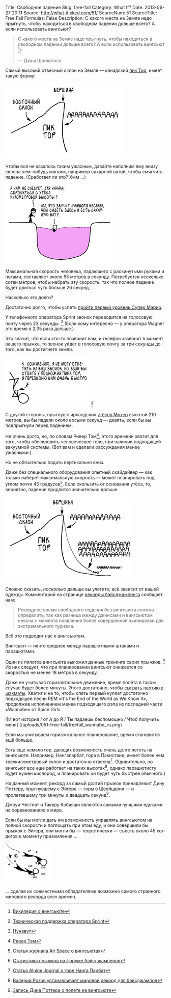 Title: Свободное падение
Slug: free-fall
Category: What If?
Date: 2013-06-27 20:11
Source: http://what-if.xkcd.com/51/
SourceNum: 51
SourceTitle: Free Fall
Formulas: False
Description: С какого места на Земле надо прыгнуть, чтобы находиться в свободном падении дольше всего? А если использовать вингсьют?

> С какого места на Земле надо прыгнуть, чтобы находиться в свободном падении дольше всего? А если использовать вингсьют [^1]?
>
> — Дхаш Шриватхса

Самый высокий отвесный склон на Земле — канадский [пик Тор](http://en.wikipedia.org/wiki/Mount_Thor), имеет такую форму:

![](/uploads/051-free-fall/freefall_thor_ru.png "AAAAAAAAAAAAAAAAAAAAAAAAAAAAAAAAAAAAAAAAAAAAAAAAAAAAAAAAAAAAAAAAAAAAAAAAAAAAAAAAAAAAAAAAAAAAAAAAAAAAAAAAAAAAAAAAAAAAAAAAAAAAAAAAAAAAAAAAA")

Чтобы всё не казалось таким ужасным, давайте наполним яму внизу склона чем-нибудь мягким, например сахарной ватой, чтобы смягчить падение. (Сработает ли это? Хмм ...)

![](/uploads/051-free-fall/freefall_candy_ru.png "Сработает ли это? Следите за следующими выпусками ...")

Максимальная скорость человека, падающего с раскинутыми руками и ногами, составляет около 55 метров в секунду. Потребуется несколько сотен метров, чтобы набрать эту скорость, так что полное падение будет длиться чуть больше 26 секунд.

Насколько это долго?

Достаточно долго, чтобы успеть [пройти первый уровень Супер Марио](http://www.youtube.com/watch?v=DGQGvAwqpbE).

У телефонного оператора Sprint звонок переводится на голосовую почту через 23 секунды. [^2] (Если кому интересно — у оператора Wagner это время в 2,35 раза дольше.)

Это значит, что если кто-то позвонит вам, и телефон зазвонит в момент вашего прыжка, то звонок уйдёт в голосовую почту за три секунды до того, как вы достигнете земли.

![](/uploads/051-free-fall/freefall_voicemail_ru.png "Удивительно хороший уровень сигнала для заброшенной скалы в Нунавуте.") [^3]

С другой стороны, прыгнув с ирландских [утёсов Мохер](http://www.cliffsofmoher.ie/) высотой 210 метров, вы бы падали около восьми секунд — девять, если бы вы подпрыгнули перед падением.

Не очень долго, но, по словам Ривер Тэм[^4], этого времени хватит для того, чтобы обескровить человеческое тело, при наличии подходящей вакуумной системы. (Вот вам и сделали рассуждения менее ужасными.)

Но не обязательно падать вертикально вниз.

Даже без специального оборудования опытный скайдайвер — как только наберет максимальную скорость — может планировать под углом почти 45 градусов[^5]. Если скользить от основания утёса, то, вероятно, падение продлится значительно дольше.

![](/uploads/051-free-fall/freefall_extended_ru.png "AAAAAAAAAAAAAAAAAAAAAAAAAAAAAAAAAAAAAAAAAA ::вдох:: AAAAAAAAAAAAAAAAAAAAAAAAAAAAAAAAAAAAAAAAAAAAAAAAAAA")

Сложно сказать, _насколько_ дальше вы улетите; всё зависит от вашей одежды. Комментарий на странице [рекорды бэйсджампинга](http://www.blincmagazine.com/forum/wiki/Records) сообщает нам:

> Рекордное время _свободного падения_ без вингсьюта сложно определить, так как разница между джинсами и вингсьютом неясна с момента появления более совершенной экипировки для экстремального туризма.

Всё это подводит нас к вингсьютам.

Вингсьют — нечто среднее между парашютными штанами и парашютами.

Один из пилотов вингсьюта выложил данные трекинга своих прыжков. [^6] Из них следует, что при планировании вингсьют снижается со скоростью не менее 18 метров в секунду.

Даже не учитывая горизонтальное движение, время полёта в таком случае будет более минуты. Этого достаточно, чтобы [сыграть партию в шахматы](http://www.youtube.com/watch?v=Bzrap8Vtyq8). Хватит и на то, чтобы спеть первый куплет достаточно подходящей песни REM «It's the End of the World as We Know It», продолжив исполнением менее подходящего рэпа из последней части «Wannabe» от Spice Girls.

![И вот история / от А до Я / Ты падаешь беспомощно / Чтоб получить меня]
(/uploads/051-free-fall/freefall_wannabe_ru.png)

Если мы учитываем горизонтальное планирование, время становится ещё больше.

Есть еще немало гор, дающих возможность очень долго лететь на вингсьюте. Например, Нангапарбат, гора в Пакистане, имеет более чем трехкилометровый склон и достаточно отвесна[^7]. (Удивительно, но вингсьют все еще работает на таких высотах[^8], однако парашютисту будет нужен кислород, и планировать он будет чуть быстрее обычного.)

На данный момент, рекорд за самый долгий прыжок принадлежит Дину Поттеру, прыгнувшему с Эйгера — горы в Швейцарии — и пролетевшему три минуты и двадцать секунд[^9].

Джоуи Честнат и Такеру Кобаяши являются самыми лучшими едоками на соревнованиях в мире.

Если бы мы могли дать им возможность управлять вингсьютом на полной скорости и поглощать при этом еду, и они совершили бы прыжок с Эйгера, они могли бы — теоретически — съесть около 45 хот-догов к моменту приземления ...

![](/uploads/051-free-fall/freefall_hotdogs_ru.png "Учитывая предстоящее противостояние Кобаяши и Честната, такой потенциал для саботажа мог бы сделать эту ситуацию еще более опасной.")

... сделав их совместными обладателями возможно самого странного мирового рекорда всех времен.

[^1]: [Википедия о вингсьюте](http://ru.wikipedia.org/wiki/Вингсьют)
[^2]: [Техническая поддержка оператора Sprint](http://www1.sprintpcs.com/support/HelpCenter.jsp?FOLDER%3C%3Efolder_id=1531979#4)
[^3]: [Нунавут](http://ru.wikipedia.org/wiki/Нунавут)
[^4]: [Ривер Тэм](http://ru.wikipedia.org/wiki/Светлячок_(телесериал)#.D0.9E.D1.81.D0.BD.D0.BE.D0.B2.D0.BD.D1.8B.D0.B5)
[^5]: [Статья журнала Air Space о вингсьютах](http://www.airspacemag.com/flight-today/Jump-Fly-Land.html)
[^6]: [Статистика прыжков на форуме бэйсджамперов](http://www.dropzone.com/cgi-bin/forum/gforum.cgi?post=577711#577711)
[^7]: [Статья Alpine Journal о горе Нанга Парбат](http://www.alpinejournal.org.uk/Contents/Contents_1984_files/AJ%201984%2021-29%20Herrligkoffer%20NParbat.pdf)
[^8]: [Валерий Розов устанавливает мировой рекорд для бэйсджампов](http://www.worldrecordacademy.com/sports/highest_BASE_jump_Valery_Rozov_breaks_Guinness_world_record_213415.html)
[^9]: [Запись Дина Поттера о полёте на вингсьюте](http://www.tonywingsuits.com/deanpotter.html)
